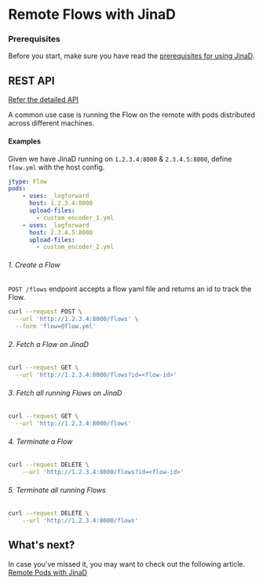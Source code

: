 # Remote Flows with JinaD

### Prerequisites

Before you start, make sure you have read the [prerequisites for using JinaD](https://docs.jina.ai/chapters/remote/jinad.html#prerequisites).

## REST API

[Refer the detailed API](https://api.jina.ai/daemon/#tag/flows)

A common use case is running the Flow on the remote with pods distributed across different machines.

#### Examples

Given we have JinaD running on `1.2.3.4:8000` & `2.3.4.5:8000`, define `flow.yml` with the host config.

```yaml
jtype: Flow
pods:
    - uses: _logforward
      host: 1.2.3.4:8000
      upload-files:
        - custom_encoder_1.yml
    - uses: _logforward
      host: 2.3.4.5:8000
      upload-files:
        - custom_encoder_2.yml
```

###### 1. Create a Flow

`POST /flows` endpoint accepts a flow yaml file and returns an id to track the Flow.

```bash
curl --request POST \
  --url 'http://1.2.3.4:8000/flows' \
  --form 'flow=@flow.yml'
```

###### 2. Fetch a Flow on JinaD

```bash
curl --request GET \
  --url 'http://1.2.3.4:8000/flows?id=<flow-id>'
```

###### 3. Fetch all running Flows on JinaD

```bash
curl --request GET \
  --url 'http://1.2.3.4:8000/flows'
```

###### 4. Terminate a Flow

```bash
curl --request DELETE \
    --url 'http://1.2.3.4:8000/flows?id=<flow-id>'
```

###### 5. Terminate all running Flows

```bash
curl --request DELETE \
    --url 'http://1.2.3.4:8000/flows'
```

## What's next?

In case you've missed it, you may want to check out the following article.
[Remote Pods with JinaD](remote-pods.md)
